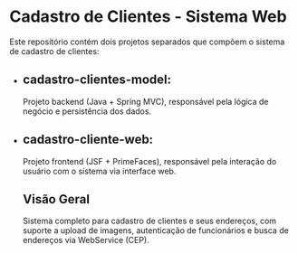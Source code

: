 # Cadastro de Clientes - Sistema Web

Este repositório contém dois projetos separados que compõem o sistema de cadastro de clientes:

- ## cadastro-clientes-model:
   Projeto backend (Java + Spring MVC), responsável pela lógica de negócio e persistência dos dados.

- ## cadastro-cliente-web:
   Projeto frontend (JSF + PrimeFaces), responsável pela interação do usuário com o sistema via interface web.
  ## Visão Geral
  Sistema completo para cadastro de clientes e seus endereços, com suporte a upload de imagens, autenticação de funcionários e busca de endereços via WebService (CEP).
